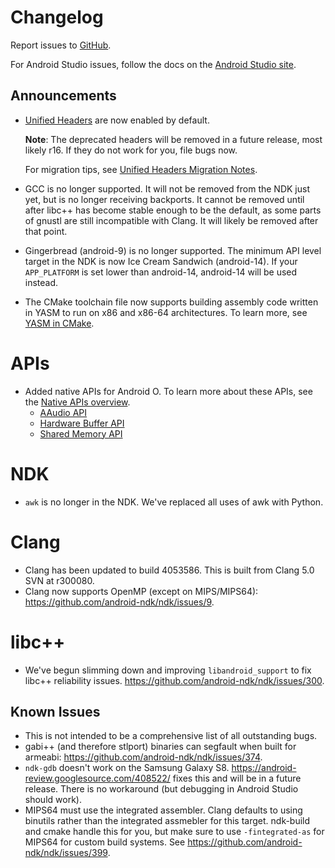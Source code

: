 Changelog
=========

Report issues to [GitHub].

For Android Studio issues, follow the docs on the [Android Studio site].

[GitHub]: https://github.com/android-ndk/ndk/issues
[Android Studio site]: http://tools.android.com/filing-bugs

Announcements
-------------

 * [Unified Headers] are now enabled by default.

   **Note**: The deprecated headers will be removed in a future release, most
   likely r16. If they do not work for you, file bugs now.

   For migration tips, see [Unified Headers Migration Notes].

 * GCC is no longer supported. It will not be removed from the NDK just yet, but
   is no longer receiving backports. It cannot be removed until after libc++ has
   become stable enough to be the default, as some parts of gnustl are still
   incompatible with Clang. It will likely be removed after that point.

 * Gingerbread (android-9) is no longer supported. The minimum API level target
   in the NDK is now Ice Cream Sandwich (android-14). If your `APP_PLATFORM` is
   set lower than android-14, android-14 will be used instead.

 * The CMake toolchain file now supports building assembly code written in YASM
   to run on x86 and x86-64 architectures. To learn more, see [YASM in CMake].

[Unified Headers]: https://android.googlesource.com/platform/ndk/+/ndk-r15-release/docs/UnifiedHeaders.md
[Unified Headers Migration Notes]: https://android.googlesource.com/platform/ndk/+/ndk-r15-release/docs/UnifiedHeadersMigration.md
[YASM in CMake]: https://developer.android.com/ndk/guides/cmake.html#yasm-cmake

APIs
====

 * Added native APIs for Android O. To learn more about these APIs, see the
   [Native APIs overview].
    * [AAudio API]
    * [Hardware Buffer API]
    * [Shared Memory API]

[Native APIs overview]: https://developer.android.com/ndk/guides/stable_apis.html#a26
[AAudio API]: https://developer.android.com/ndk/reference/a_audio_8h.html
[Hardware Buffer API]: https://developer.android.com/ndk/reference/hardware__buffer_8h.html
[Shared Memory API]: https://developer.android.com/ndk/reference/sharedmem_8h.html

NDK
===

 * `awk` is no longer in the NDK. We've replaced all uses of awk with Python.

Clang
=====

 * Clang has been updated to build 4053586. This is built from Clang 5.0 SVN at
   r300080.
 * Clang now supports OpenMP (except on MIPS/MIPS64):
   https://github.com/android-ndk/ndk/issues/9.

libc++
======

 * We've begun slimming down and improving `libandroid_support` to fix libc++
   reliability issues. https://github.com/android-ndk/ndk/issues/300.

Known Issues
------------

 * This is not intended to be a comprehensive list of all outstanding bugs.
 * gabi++ (and therefore stlport) binaries can segfault when built for armeabi:
   https://github.com/android-ndk/ndk/issues/374.
 * `ndk-gdb` doesn't work on the Samsung Galaxy S8.
   https://android-review.googlesource.com/408522/ fixes this and will be in a
   future release. There is no workaround (but debugging in Android Studio
   should work).
 * MIPS64 must use the integrated assembler. Clang defaults to using binutils
   rather than the integrated assmebler for this target. ndk-build and cmake
   handle this for you, but make sure to use `-fintegrated-as` for MIPS64 for
   custom build systems. See https://github.com/android-ndk/ndk/issues/399.
